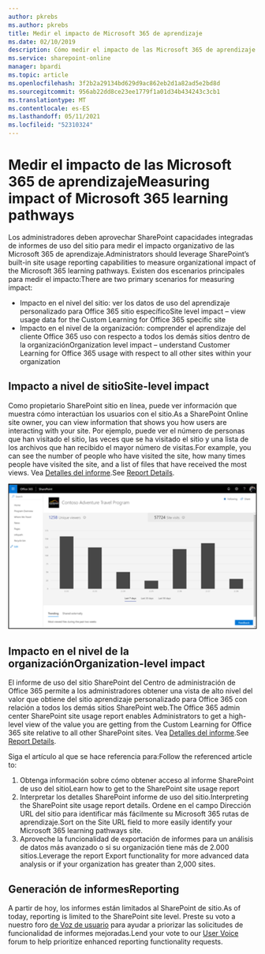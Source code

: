 ```yaml
---
author: pkrebs
ms.author: pkrebs
title: Medir el impacto de Microsoft 365 de aprendizaje
ms.date: 02/10/2019
description: Cómo medir el impacto de las Microsoft 365 de aprendizaje
ms.service: sharepoint-online
manager: bpardi
ms.topic: article
ms.openlocfilehash: 3f2b2a29134bd629d9ac862eb2d1a82ad5e2bd8d
ms.sourcegitcommit: 956ab22dd8ce23ee1779f1a01d34b434243c3cb1
ms.translationtype: MT
ms.contentlocale: es-ES
ms.lasthandoff: 05/11/2021
ms.locfileid: "52310324"
---
```

# <a name="measuring-impact-of-microsoft-365-learning-pathways"></a><span data-ttu-id="7f971-103">Medir el impacto de las Microsoft 365 de aprendizaje</span><span class="sxs-lookup"><span data-stu-id="7f971-103">Measuring impact of Microsoft 365 learning pathways</span></span>

<span data-ttu-id="7f971-104">Los administradores deben aprovechar SharePoint capacidades integradas de informes de uso del sitio para medir el impacto organizativo de las Microsoft 365 de aprendizaje.</span><span class="sxs-lookup"><span data-stu-id="7f971-104">Administrators should leverage SharePoint’s built-in site usage reporting capabilities to measure organizational impact of the Microsoft 365 learning pathways.</span></span> <span data-ttu-id="7f971-105">Existen dos escenarios principales para medir el impacto:</span><span class="sxs-lookup"><span data-stu-id="7f971-105">There are two primary scenarios for measuring impact:</span></span> 
- <span data-ttu-id="7f971-106">Impacto en el nivel del sitio: ver los datos de uso del aprendizaje personalizado para Office 365 sitio específico</span><span class="sxs-lookup"><span data-stu-id="7f971-106">Site level impact – view usage data for the Custom Learning for Office 365 specific site</span></span> 
- <span data-ttu-id="7f971-107">Impacto en el nivel de la organización: comprender el aprendizaje del cliente Office 365 uso con respecto a todos los demás sitios dentro de la organización</span><span class="sxs-lookup"><span data-stu-id="7f971-107">Organization level impact – understand Customer Learning for Office 365 usage with respect to all other sites within your organization</span></span>

## <a name="site-level-impact"></a><span data-ttu-id="7f971-108">Impacto a nivel de sitio</span><span class="sxs-lookup"><span data-stu-id="7f971-108">Site-level impact</span></span>

<span data-ttu-id="7f971-109">Como propietario SharePoint sitio en línea, puede ver información que muestra cómo interactúan los usuarios con el sitio.</span><span class="sxs-lookup"><span data-stu-id="7f971-109">As a SharePoint Online site owner, you can view information that shows you how users are interacting with your site.</span></span> <span data-ttu-id="7f971-110">Por ejemplo, puede ver el número de personas que han visitado el sitio, las veces que se ha visitado el sitio y una lista de los archivos que han recibido el mayor número de visitas.</span><span class="sxs-lookup"><span data-stu-id="7f971-110">For example, you can see the number of people who have visited the site, how many times people have visited the site, and a list of files that have received the most views.</span></span> <span data-ttu-id="7f971-111">Vea [Detalles del informe](https://support.office.com/article/view-usage-data-for-your-sharepoint-site-2fa8ddc2-c4b3-4268-8d26-a772dc55779e).</span><span class="sxs-lookup"><span data-stu-id="7f971-111">See [Report Details](https://support.office.com/article/view-usage-data-for-your-sharepoint-site-2fa8ddc2-c4b3-4268-8d26-a772dc55779e).</span></span> 

![Página de informe de ejemplo con un gráfico de barras.](media/cg-measureimpactreport.png)

## <a name="organization-level-impact"></a><span data-ttu-id="7f971-113">Impacto en el nivel de la organización</span><span class="sxs-lookup"><span data-stu-id="7f971-113">Organization-level impact</span></span>
<span data-ttu-id="7f971-114">El informe de uso del sitio SharePoint del Centro de administración de Office 365 permite a los administradores obtener una vista de alto nivel del valor que obtiene del sitio aprendizaje personalizado para Office 365 con relación a todos los demás sitios SharePoint web.</span><span class="sxs-lookup"><span data-stu-id="7f971-114">The Office 365 admin center SharePoint site usage report enables Administrators to get a high-level view of the value you are getting from the Custom Learning for Office 365 site relative to all other SharePoint sites.</span></span> <span data-ttu-id="7f971-115">Vea [Detalles del informe](/office365/admin/activity-reports/sharepoint-site-usage).</span><span class="sxs-lookup"><span data-stu-id="7f971-115">See [Report Details](/office365/admin/activity-reports/sharepoint-site-usage).</span></span>
 
<span data-ttu-id="7f971-116">Siga el artículo al que se hace referencia para:</span><span class="sxs-lookup"><span data-stu-id="7f971-116">Follow the referenced article to:</span></span> 
1. <span data-ttu-id="7f971-117">Obtenga información sobre cómo obtener acceso al informe SharePoint de uso del sitio</span><span class="sxs-lookup"><span data-stu-id="7f971-117">Learn how to get to the SharePoint site usage report</span></span> 
2. <span data-ttu-id="7f971-118">Interpretar los detalles SharePoint informe de uso del sitio.</span><span class="sxs-lookup"><span data-stu-id="7f971-118">Interpreting the SharePoint site usage report details.</span></span> <span data-ttu-id="7f971-119">Ordene en el campo Dirección URL del sitio para identificar más fácilmente su Microsoft 365 rutas de aprendizaje.</span><span class="sxs-lookup"><span data-stu-id="7f971-119">Sort on the Site URL field to more easily identify your Microsoft 365 learning pathways site.</span></span> 
3. <span data-ttu-id="7f971-120">Aproveche la funcionalidad de exportación de informes para un análisis de datos más avanzado o si su organización tiene más de 2.000 sitios.</span><span class="sxs-lookup"><span data-stu-id="7f971-120">Leverage the report Export functionality for more advanced data analysis or if your organization has greater than 2,000 sites.</span></span> 

## <a name="reporting"></a><span data-ttu-id="7f971-121">Generación de informes</span><span class="sxs-lookup"><span data-stu-id="7f971-121">Reporting</span></span>

<span data-ttu-id="7f971-122">A partir de hoy, los informes están limitados al SharePoint de sitio.</span><span class="sxs-lookup"><span data-stu-id="7f971-122">As of today, reporting is limited to the SharePoint site level.</span></span> <span data-ttu-id="7f971-123">Preste su voto a nuestro foro [de Voz de usuario](https://go.microsoft.com/fwlink/?linkid=2109552) para ayudar a priorizar las solicitudes de funcionalidad de informes mejoradas.</span><span class="sxs-lookup"><span data-stu-id="7f971-123">Lend your vote to our [User Voice](https://go.microsoft.com/fwlink/?linkid=2109552) forum to help prioritize enhanced reporting functionality requests.</span></span>
